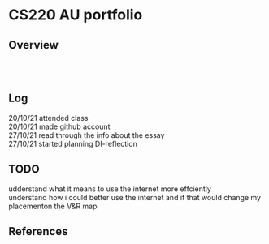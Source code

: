 # CS220 AU portfolio
## Overview



<br> 


<br>

## Log
20/10/21 attended class <br>
20/10/21 made github account <br>
27/10/21 read through the info about the essay <br>
27/10/21 started planning DI-reflection
<br>

## TODO
udderstand what it means to use the internet more effciently <br>
understand how i could better use the internet and if that would change my placementon the V&R map
<br>


## References

